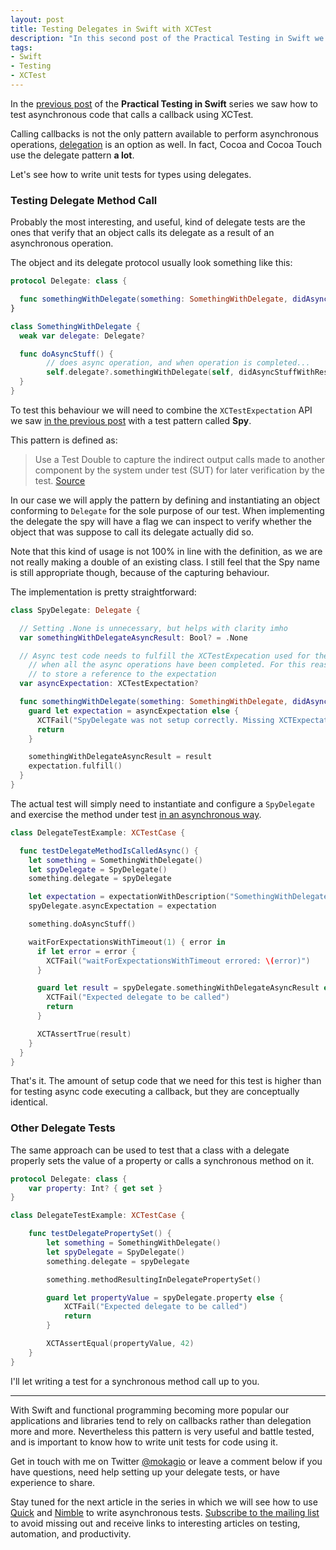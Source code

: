```yaml
---
layout: post
title: Testing Delegates in Swift with XCTest
description: "In this second post of the Practical Testing in Swift we a look at strategies to test how objects call their delegate methods or set property on them."
tags:
- Swift
- Testing
- XCTest
---
```


In the [previous post](https://mokacoding.com/blog/testing-callbacks-in-swift-with-xctest/)
of the **Practical Testing in Swift** series we saw how to test asynchronous
code that calls a callback using XCTest.

Calling callbacks is not the only pattern available to perform asynchronous
operations, [delegation](https://en.wikipedia.org/wiki/Delegation_pattern) is
an option as well. In fact, Cocoa and Cocoa Touch use the delegate pattern **a
lot**.

Let's see how to write unit tests for types using delegates.

### Testing Delegate Method Call

Probably the most interesting, and useful, kind of delegate tests are the ones
that verify that an object calls its delegate as a result of an asynchronous
operation.

The object and its delegate protocol usually look something like this:

```swift
protocol Delegate: class {

  func somethingWithDelegate(something: SomethingWithDelegate, didAsyncStuffWithResult result: Bool)
}

class SomethingWithDelegate {
  weak var delegate: Delegate?

  func doAsyncStuff() {
		// does async operation, and when operation is completed...
		self.delegate?.somethingWithDelegate(self, didAsyncStuffWithResult: true)
  }
}
```

To test this behaviour we will need to combine the `XCTestExpectation` API we
saw [in the previous post](https://mokacoding.com/blog/testing-callbacks-in-swift-with-xctest/) with a test pattern called **Spy**.

This pattern is defined as:

> Use a Test Double to capture the indirect output calls made to another component by the system
> under test (SUT) for later verification by the test. [Source](http://xunitpatterns.com/Test%20Spy.html)

In our case we will apply the pattern by defining and instantiating an object
conforming to `Delegate` for the sole purpose of our test. When implementing
the delegate the spy will have a flag we can inspect to verify whether the
object that was suppose to call its delegate actually did so.

Note that this kind of usage is not 100% in line with the definition, as we are
not really making a double of an existing class. I still feel that the Spy name
is still appropriate though, because of the capturing behaviour.

The implementation is pretty straightforward:

```swift
class SpyDelegate: Delegate {

  // Setting .None is unnecessary, but helps with clarity imho
  var somethingWithDelegateAsyncResult: Bool? = .None

  // Async test code needs to fulfill the XCTestExpecation used for the test
	// when all the async operations have been completed. For this reason we need
	// to store a reference to the expectation
  var asyncExpectation: XCTestExpectation?

  func somethingWithDelegate(something: SomethingWithDelegate, didAsyncStuffWithResult result: Bool) {
    guard let expectation = asyncExpectation else {
      XCTFail("SpyDelegate was not setup correctly. Missing XCTExpectation reference")
      return
    }

    somethingWithDelegateAsyncResult = result
    expectation.fulfill()
  }
}
```

The actual test will simply need to instantiate and configure a `SpyDelegate`
and exercise the method under test [in an asynchronous way](https://mokacoding.com/blog/testing-callbacks-in-swift-with-xctest/).

```swift
class DelegateTestExample: XCTestCase {

  func testDelegateMethodIsCalledAsync() {
    let something = SomethingWithDelegate()
    let spyDelegate = SpyDelegate()
    something.delegate = spyDelegate

    let expectation = expectationWithDescription("SomethingWithDelegate calls the delegate as the result of an async method completion")
    spyDelegate.asyncExpectation = expectation

    something.doAsyncStuff()

    waitForExpectationsWithTimeout(1) { error in
      if let error = error {
        XCTFail("waitForExpectationsWithTimeout errored: \(error)")
      }

      guard let result = spyDelegate.somethingWithDelegateAsyncResult else {
        XCTFail("Expected delegate to be called")
        return
      }

      XCTAssertTrue(result)
    }
  }
}
```

That's it. The amount of setup code that we need for this test is higher than
for testing async code executing a callback, but they are conceptually identical.

### Other Delegate Tests

The same approach can be used to test that a class with a delegate properly sets
the value of a property or calls a synchronous method on it.

```swift
protocol Delegate: class {
    var property: Int? { get set }
}

class DelegateTestExample: XCTestCase {

	func testDelegatePropertySet() {
		let something = SomethingWithDelegate()
		let spyDelegate = SpyDelegate()
		something.delegate = spyDelegate

		something.methodResultingInDelegatePropertySet()

		guard let propertyValue = spyDelegate.property else {
			XCTFail("Expected delegate to be called")
			return
		}

		XCTAssertEqual(propertyValue, 42)
	}
}
```

I'll let writing a test for a synchronous method call up to you.

---

With Swift and functional programming becoming more popular our applications
and libraries tend to rely on callbacks rather than delegation more and more.
Nevertheless this pattern is very useful and battle tested, and is important to
know how to write unit tests for code using it.

Get in touch with me on Twitter [@mokagio](http://twitter.com/mokagio) or leave
a comment below if you have questions, need help setting up your delegate
tests, or have experience to share.

Stay tuned for the next article in the series in which we will see how to use
[Quick](https://github.com/Quick/Quick) and
[Nimble](https://github.com/Quick/Nimble) to write asynchronous tests.
[Subscribe to the mailing list](/#subscribe) to avoid missing out and receive
links to interesting articles on testing, automation, and productivity.
